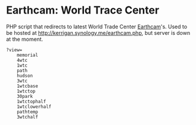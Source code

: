 # Earthcam: World Trace Center

PHP script that redirects to latest World Trade Center [Earthcam](https://www.earthcam.com/)'s. Used to be hosted at http://kerrigan.synology.me/earthcam.php, but server is down at the moment.

```
?view=
  	memorial
	4wtc
	1wtc
	path
	hudson
	3wtc
	1wtcbase
	1wtctop
	30park
	1wtctophalf
	1wtclowerhalf
	pathtemp
	3wtchalf
```